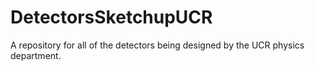 # DetectorsSketchupUCR

A repository for all of the detectors being designed by the UCR physics department.  
